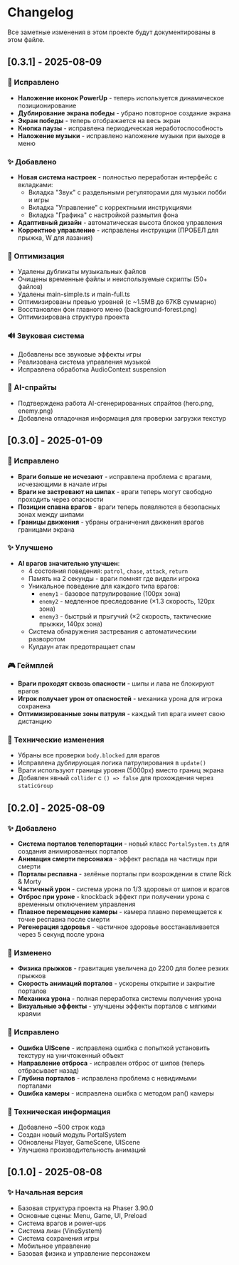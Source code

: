 # Changelog

Все заметные изменения в этом проекте будут документированы в этом файле.

## [0.3.1] - 2025-08-09

### 🐛 Исправлено
- **Наложение иконок PowerUp** - теперь используется динамическое позиционирование
- **Дублирование экрана победы** - убрано повторное создание экрана
- **Экран победы** - теперь отображается на весь экран
- **Кнопка паузы** - исправлена периодическая неработоспособность
- **Наложение музыки** - исправлено наложение музыки при выходе в меню

### ✨ Добавлено
- **Новая система настроек** - полностью переработан интерфейс с вкладками:
  - Вкладка "Звук" с раздельными регуляторами для музыки лобби и игры
  - Вкладка "Управление" с корректными инструкциями
  - Вкладка "Графика" с настройкой размытия фона
- **Адаптивный дизайн** - автоматическая высота блоков управления
- **Корректное управление** - исправлены инструкции (ПРОБЕЛ для прыжка, W для лазания)

### 🧹 Оптимизация
- Удалены дубликаты музыкальных файлов
- Очищены временные файлы и неиспользуемые скрипты (50+ файлов)
- Удалены main-simple.ts и main-full.ts
- Оптимизированы превью уровней (с ~1.5MB до 67KB суммарно)
- Восстановлен фон главного меню (background-forest.png)
- Оптимизирована структура проекта

### 🔊 Звуковая система
- Добавлены все звуковые эффекты игры
- Реализована система управления музыкой
- Исправлена обработка AudioContext suspension

### 🎨 AI-спрайты
- Подтверждена работа AI-сгенерированных спрайтов (hero.png, enemy.png)
- Добавлена отладочная информация для проверки загрузки текстур

## [0.3.0] - 2025-01-09

### 🐛 Исправлено
- **Враги больше не исчезают** - исправлена проблема с врагами, исчезающими в начале игры
- **Враги не застревают на шипах** - враги теперь могут свободно проходить через опасности
- **Позиции спавна врагов** - враги теперь появляются в безопасных зонах между шипами
- **Границы движения** - убраны ограничения движения врагов границами экрана

### ✨ Улучшено
- **AI врагов значительно улучшен**:
  - 4 состояния поведения: `patrol`, `chase`, `attack`, `return`
  - Память на 2 секунды - враги помнят где видели игрока
  - Уникальное поведение для каждого типа врагов:
    - `enemy1` - базовое патрулирование (100px зона)
    - `enemy2` - медленное преследование (×1.3 скорость, 120px зона)
    - `enemy3` - быстрый и прыгучий (×2 скорость, тактические прыжки, 140px зона)
  - Система обнаружения застревания с автоматическим разворотом
  - Кулдаун атак предотвращает спам
  
### 🎮 Геймплей
- **Враги проходят сквозь опасности** - шипы и лава не блокируют врагов
- **Игрок получает урон от опасностей** - механика урона для игрока сохранена
- **Оптимизированные зоны патруля** - каждый тип врага имеет свою дистанцию

### 🔧 Технические изменения
- Убраны все проверки `body.blocked` для врагов
- Исправлена дублирующая логика патрулирования в `update()`
- Враги используют границы уровня (5000px) вместо границ экрана
- Добавлен явный `collider` с `() => false` для прохождения через `staticGroup`

## [0.2.0] - 2025-08-09

### ✨ Добавлено
- **Система порталов телепортации** - новый класс `PortalSystem.ts` для создания анимированных порталов
- **Анимация смерти персонажа** - эффект распада на частицы при смерти
- **Порталы респавна** - зелёные порталы при возрождении в стиле Rick & Morty
- **Частичный урон** - система урона по 1/3 здоровья от шипов и врагов
- **Отброс при уроне** - knockback эффект при получении урона с временным отключением управления
- **Плавное перемещение камеры** - камера плавно перемещается к точке респавна после смерти
- **Регенерация здоровья** - частичное здоровье восстанавливается через 5 секунд после урона

### 🔧 Изменено
- **Физика прыжков** - гравитация увеличена до 2200 для более резких прыжков
- **Скорость анимаций порталов** - ускорены открытие и закрытие порталов
- **Механика урона** - полная переработка системы получения урона
- **Визуальные эффекты** - улучшены эффекты порталов с мягкими краями

### 🐛 Исправлено
- **Ошибка UIScene** - исправлена ошибка с попыткой установить текстуру на уничтоженный объект
- **Направление отброса** - исправлен отброс от шипов (теперь отбрасывает назад)
- **Глубина порталов** - исправлена проблема с невидимыми порталами
- **Ошибка камеры** - исправлена ошибка с методом pan() камеры

### 📝 Техническая информация
- Добавлено ~500 строк кода
- Создан новый модуль PortalSystem
- Обновлены Player, GameScene, UIScene
- Улучшена производительность анимаций

## [0.1.0] - 2025-08-08

### ✨ Начальная версия
- Базовая структура проекта на Phaser 3.90.0
- Основные сцены: Menu, Game, UI, Preload
- Система врагов и power-ups
- Система лиан (VineSystem)
- Система сохранения игры
- Мобильное управление
- Базовая физика и управление персонажем